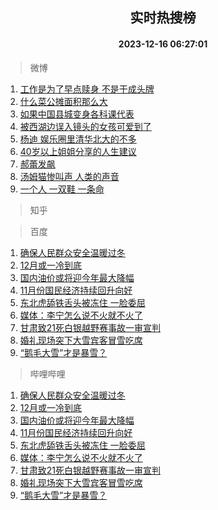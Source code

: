 <div align="center"><h2>实时热搜榜</h2><h4>2023-12-16 06:27:01</h4></div>

> 微博  

1. [工作是为了早点赎身 不是干成头牌](https://s.weibo.com/weibo?q=%E5%B7%A5%E4%BD%9C%E6%98%AF%E4%B8%BA%E4%BA%86%E6%97%A9%E7%82%B9%E8%B5%8E%E8%BA%AB%20%E4%B8%8D%E6%98%AF%E5%B9%B2%E6%88%90%E5%A4%B4%E7%89%8C&t=31&band_rank=1&Refer=top)<br />
2. [什么菜公摊面积那么大](https://s.weibo.com/weibo?q=%E4%BB%80%E4%B9%88%E8%8F%9C%E5%85%AC%E6%91%8A%E9%9D%A2%E7%A7%AF%E9%82%A3%E4%B9%88%E5%A4%A7&t=31&band_rank=2&Refer=top)<br />
3. [如果中国县城变身各科课代表](https://s.weibo.com/weibo?q=%23%E5%A6%82%E6%9E%9C%E4%B8%AD%E5%9B%BD%E5%8E%BF%E5%9F%8E%E5%8F%98%E8%BA%AB%E5%90%84%E7%A7%91%E8%AF%BE%E4%BB%A3%E8%A1%A8%23&t=31&band_rank=3&Refer=top)<br />
4. [被西湖边误入镜头的女孩可爱到了](https://s.weibo.com/weibo?q=%23%E8%A2%AB%E8%A5%BF%E6%B9%96%E8%BE%B9%E8%AF%AF%E5%85%A5%E9%95%9C%E5%A4%B4%E7%9A%84%E5%A5%B3%E5%AD%A9%E5%8F%AF%E7%88%B1%E5%88%B0%E4%BA%86%23&t=31&band_rank=4&Refer=top)<br />
5. [杨迪 娱乐圈里清华北大的不多](https://s.weibo.com/weibo?q=%E6%9D%A8%E8%BF%AA%20%E5%A8%B1%E4%B9%90%E5%9C%88%E9%87%8C%E6%B8%85%E5%8D%8E%E5%8C%97%E5%A4%A7%E7%9A%84%E4%B8%8D%E5%A4%9A&t=31&band_rank=5&Refer=top)<br />
6. [40岁以上姐姐分享的人生建议](https://s.weibo.com/weibo?q=40%E5%B2%81%E4%BB%A5%E4%B8%8A%E5%A7%90%E5%A7%90%E5%88%86%E4%BA%AB%E7%9A%84%E4%BA%BA%E7%94%9F%E5%BB%BA%E8%AE%AE&t=31&band_rank=6&Refer=top)<br />
7. [郝蕾发飙](https://s.weibo.com/weibo?q=%23%E9%83%9D%E8%95%BE%E5%8F%91%E9%A3%99%23&t=31&band_rank=7&Refer=top)<br />
8. [汤姆猫惨叫声 人类的声音](https://s.weibo.com/weibo?q=%E6%B1%A4%E5%A7%86%E7%8C%AB%E6%83%A8%E5%8F%AB%E5%A3%B0%20%E4%BA%BA%E7%B1%BB%E7%9A%84%E5%A3%B0%E9%9F%B3&t=31&band_rank=8&Refer=top)<br />
9. [一个人 一双鞋 一条命](https://s.weibo.com/weibo?q=%E4%B8%80%E4%B8%AA%E4%BA%BA%20%E4%B8%80%E5%8F%8C%E9%9E%8B%20%E4%B8%80%E6%9D%A1%E5%91%BD&t=31&band_rank=9&Refer=top)<br />

> 知乎  


> 百度  

1. [确保人民群众安全温暖过冬](https://www.baidu.com/s?wd=%E7%A1%AE%E4%BF%9D%E4%BA%BA%E6%B0%91%E7%BE%A4%E4%BC%97%E5%AE%89%E5%85%A8%E6%B8%A9%E6%9A%96%E8%BF%87%E5%86%AC&sa=fyb_news&rsv_dl=fyb_news)<br />
2. [12月或一冷到底](https://www.baidu.com/s?wd=12%E6%9C%88%E6%88%96%E4%B8%80%E5%86%B7%E5%88%B0%E5%BA%95&sa=fyb_news&rsv_dl=fyb_news)<br />
3. [国内油价或将迎今年最大降幅](https://www.baidu.com/s?wd=%E5%9B%BD%E5%86%85%E6%B2%B9%E4%BB%B7%E6%88%96%E5%B0%86%E8%BF%8E%E4%BB%8A%E5%B9%B4%E6%9C%80%E5%A4%A7%E9%99%8D%E5%B9%85&sa=fyb_news&rsv_dl=fyb_news)<br />
4. [11月份国民经济持续回升向好](https://www.baidu.com/s?wd=11%E6%9C%88%E4%BB%BD%E5%9B%BD%E6%B0%91%E7%BB%8F%E6%B5%8E%E6%8C%81%E7%BB%AD%E5%9B%9E%E5%8D%87%E5%90%91%E5%A5%BD&sa=fyb_news&rsv_dl=fyb_news)<br />
5. [东北虎舔铁舌头被冻住 一脸委屈](https://www.baidu.com/s?wd=%E4%B8%9C%E5%8C%97%E8%99%8E%E8%88%94%E9%93%81%E8%88%8C%E5%A4%B4%E8%A2%AB%E5%86%BB%E4%BD%8F+%E4%B8%80%E8%84%B8%E5%A7%94%E5%B1%88&sa=fyb_news&rsv_dl=fyb_news)<br />
6. [媒体：李宁怎么说不火就不火了](https://www.baidu.com/s?wd=%E5%AA%92%E4%BD%93%EF%BC%9A%E6%9D%8E%E5%AE%81%E6%80%8E%E4%B9%88%E8%AF%B4%E4%B8%8D%E7%81%AB%E5%B0%B1%E4%B8%8D%E7%81%AB%E4%BA%86&sa=fyb_news&rsv_dl=fyb_news)<br />
7. [甘肃致21死白银越野赛事故一审宣判](https://www.baidu.com/s?wd=%E7%94%98%E8%82%83%E8%87%B421%E6%AD%BB%E7%99%BD%E9%93%B6%E8%B6%8A%E9%87%8E%E8%B5%9B%E4%BA%8B%E6%95%85%E4%B8%80%E5%AE%A1%E5%AE%A3%E5%88%A4&sa=fyb_news&rsv_dl=fyb_news)<br />
8. [婚礼现场突下大雪宾客冒雪吃席](https://www.baidu.com/s?wd=%E5%A9%9A%E7%A4%BC%E7%8E%B0%E5%9C%BA%E7%AA%81%E4%B8%8B%E5%A4%A7%E9%9B%AA%E5%AE%BE%E5%AE%A2%E5%86%92%E9%9B%AA%E5%90%83%E5%B8%AD&sa=fyb_news&rsv_dl=fyb_news)<br />
9. [“鹅毛大雪”才是暴雪？](https://www.baidu.com/s?wd=%E2%80%9C%E9%B9%85%E6%AF%9B%E5%A4%A7%E9%9B%AA%E2%80%9D%E6%89%8D%E6%98%AF%E6%9A%B4%E9%9B%AA%EF%BC%9F&sa=fyb_news&rsv_dl=fyb_news)<br />

> 哔哩哔哩  

1. [确保人民群众安全温暖过冬](https://www.baidu.com/s?wd=%E7%A1%AE%E4%BF%9D%E4%BA%BA%E6%B0%91%E7%BE%A4%E4%BC%97%E5%AE%89%E5%85%A8%E6%B8%A9%E6%9A%96%E8%BF%87%E5%86%AC&sa=fyb_news&rsv_dl=fyb_news)<br />
2. [12月或一冷到底](https://www.baidu.com/s?wd=12%E6%9C%88%E6%88%96%E4%B8%80%E5%86%B7%E5%88%B0%E5%BA%95&sa=fyb_news&rsv_dl=fyb_news)<br />
3. [国内油价或将迎今年最大降幅](https://www.baidu.com/s?wd=%E5%9B%BD%E5%86%85%E6%B2%B9%E4%BB%B7%E6%88%96%E5%B0%86%E8%BF%8E%E4%BB%8A%E5%B9%B4%E6%9C%80%E5%A4%A7%E9%99%8D%E5%B9%85&sa=fyb_news&rsv_dl=fyb_news)<br />
4. [11月份国民经济持续回升向好](https://www.baidu.com/s?wd=11%E6%9C%88%E4%BB%BD%E5%9B%BD%E6%B0%91%E7%BB%8F%E6%B5%8E%E6%8C%81%E7%BB%AD%E5%9B%9E%E5%8D%87%E5%90%91%E5%A5%BD&sa=fyb_news&rsv_dl=fyb_news)<br />
5. [东北虎舔铁舌头被冻住 一脸委屈](https://www.baidu.com/s?wd=%E4%B8%9C%E5%8C%97%E8%99%8E%E8%88%94%E9%93%81%E8%88%8C%E5%A4%B4%E8%A2%AB%E5%86%BB%E4%BD%8F+%E4%B8%80%E8%84%B8%E5%A7%94%E5%B1%88&sa=fyb_news&rsv_dl=fyb_news)<br />
6. [媒体：李宁怎么说不火就不火了](https://www.baidu.com/s?wd=%E5%AA%92%E4%BD%93%EF%BC%9A%E6%9D%8E%E5%AE%81%E6%80%8E%E4%B9%88%E8%AF%B4%E4%B8%8D%E7%81%AB%E5%B0%B1%E4%B8%8D%E7%81%AB%E4%BA%86&sa=fyb_news&rsv_dl=fyb_news)<br />
7. [甘肃致21死白银越野赛事故一审宣判](https://www.baidu.com/s?wd=%E7%94%98%E8%82%83%E8%87%B421%E6%AD%BB%E7%99%BD%E9%93%B6%E8%B6%8A%E9%87%8E%E8%B5%9B%E4%BA%8B%E6%95%85%E4%B8%80%E5%AE%A1%E5%AE%A3%E5%88%A4&sa=fyb_news&rsv_dl=fyb_news)<br />
8. [婚礼现场突下大雪宾客冒雪吃席](https://www.baidu.com/s?wd=%E5%A9%9A%E7%A4%BC%E7%8E%B0%E5%9C%BA%E7%AA%81%E4%B8%8B%E5%A4%A7%E9%9B%AA%E5%AE%BE%E5%AE%A2%E5%86%92%E9%9B%AA%E5%90%83%E5%B8%AD&sa=fyb_news&rsv_dl=fyb_news)<br />
9. [“鹅毛大雪”才是暴雪？](https://www.baidu.com/s?wd=%E2%80%9C%E9%B9%85%E6%AF%9B%E5%A4%A7%E9%9B%AA%E2%80%9D%E6%89%8D%E6%98%AF%E6%9A%B4%E9%9B%AA%EF%BC%9F&sa=fyb_news&rsv_dl=fyb_news)<br />
